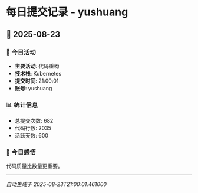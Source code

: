# 每日提交记录 - yushuang

## 📅 2025-08-23

### 🎯 今日活动
- **主要活动**: 代码重构
- **技术栈**: Kubernetes
- **提交时间**: 21:00:01
- **账号**: yushuang

### 📊 统计信息
- 总提交次数: 682
- 代码行数: 2035
- 活跃天数: 600

### 💭 今日感悟
代码质量比数量更重要。

---
*自动生成于 2025-08-23T21:00:01.461000*
